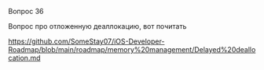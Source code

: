 Вопрос 36 

Вопрос про отложенную деаллокацию, вот почитать

https://github.com/SomeStay07/iOS-Developer-Roadmap/blob/main/roadmap/memory%20management/Delayed%20deallocation.md